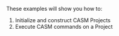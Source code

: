 These examples will show you how to:
1. Initialize and construct CASM Projects
2. Execute CASM commands on a Project

